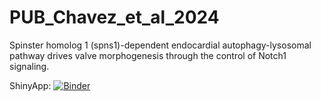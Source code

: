 # PUB_Chavez_et_al_2024

Spinster homolog 1 (spns1)-dependent endocardial autophagy-lysosomal pathway drives valve morphogenesis through the control of Notch1 signaling. 

ShinyApp: [![Binder](https://mybinder.org/badge_logo.svg)](https://mybinder.org/v2/gh/MercaderLabAnatomy/PUB_Chavez_et_al_2023_shiny_binder/main?urlpath=shiny/bus-dashboard/)
